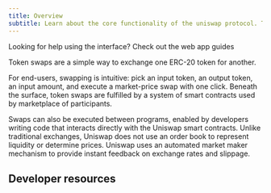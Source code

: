 ```yaml
---
title: Overview
subtitle: Learn about the core functionality of the uniswap protocol. Token Swaps.
---
```


<Info>Looking for help using the interface? <Link to="/docs/v2/web-app/trading/">Check out the web app guides</Link></Info>

Token swaps are a simple way to exchange one ERC-20 token for another.

For end-users, swapping is intuitive: pick an input token, an output token, an input amount, and execute a market-price swap with one click. Beneath the surface, token swaps are fulfilled by a system of smart contracts used by marketplace of participants.

Swaps can also be executed between programs, enabled by developers writing code that interacts directly with the Uniswap smart contracts. Unlike traditional exchanges, Uniswap does not use an order book to represent liquidity or determine prices. Uniswap uses an automated market maker mechanism to provide instant feedback on exchange rates and slippage.

## Developer resources

<InlineBoxLink title="Contributing to the web app" to="/docs/v2/web-app/developing-locally/" />
<InlineBoxLink title="Flash Swaps" to="/docs/v2/flash swaps" />
